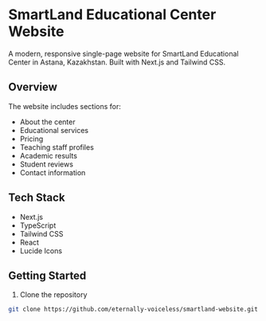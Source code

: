# SmartLand Educational Center Website

A modern, responsive single-page website for SmartLand Educational Center in Astana, Kazakhstan. Built with Next.js and Tailwind CSS.

## Overview
The website includes sections for:
- About the center
- Educational services
- Pricing
- Teaching staff profiles
- Academic results
- Student reviews
- Contact information

## Tech Stack
- Next.js
- TypeScript
- Tailwind CSS
- React
- Lucide Icons

## Getting Started
1. Clone the repository
```bash
git clone https://github.com/eternally-voiceless/smartland-website.git